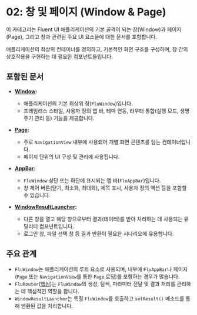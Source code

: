 # 02: 창 및 페이지 (Window & Page)

이 카테고리는 Fluent UI 애플리케이션의 기본 골격이 되는 창(Window)과 페이지(Page), 그리고 창과 관련된 주요 UI 요소들에 대한 문서를 포함합니다.

애플리케이션의 최상위 컨테이너를 정의하고, 기본적인 화면 구조를 구성하며, 창 간의 상호작용을 구현하는 데 필요한 컴포넌트들입니다.

## 포함된 문서

*   **[Window](./Window.md):**
    *   애플리케이션의 기본 최상위 창(`FluWindow`)입니다.
    *   프레임리스 스타일, 사용자 정의 앱 바, 테마 연동, 라우터 통합(실행 모드, 생명 주기 관리 등) 기능을 제공합니다.

*   **[Page](./Page.md):**
    *   주로 `NavigationView` 내부에 사용되어 개별 화면 콘텐츠를 담는 컨테이너입니다.
    *   페이지 단위의 UI 구성 및 관리에 사용됩니다.

*   **[AppBar](./AppBar.md):**
    *   `FluWindow` 상단 또는 하단에 표시되는 앱 바(`FluAppBar`)입니다.
    *   창 제어 버튼(닫기, 최소화, 최대화), 제목 표시, 사용자 정의 액션 등을 포함할 수 있습니다.

*   **[WindowResultLauncher](./WindowResultLauncher.md):**
    *   다른 창을 열고 해당 창으로부터 결과(데이터)를 받아 처리하는 데 사용되는 유틸리티 컴포넌트입니다.
    *   로그인 창, 파일 선택 창 등 결과 반환이 필요한 시나리오에 유용합니다.

## 주요 관계

*   `FluWindow`는 애플리케이션의 루트 요소로 사용되며, 내부에 `FluAppBar`나 페이지(`Page` 또는 `NavigationView`를 통한 `Page` 로딩)를 포함하는 경우가 많습니다.
*   `FluRouter`([핵심](../01_Core/Router.md))는 `FluWindow`의 생성, 탐색, 파라미터 전달 및 결과 처리를 관리하는 데 핵심적인 역할을 합니다.
*   `WindowResultLauncher`는 특정 `FluWindow`를 호출하고 `setResult()` 메소드를 통해 반환된 값을 처리합니다. 